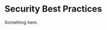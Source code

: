 [title]: # (Security Best Practices)
[tags]: # (XXX)
[priority]: # (1658)
# Security Best Practices
Something here.
